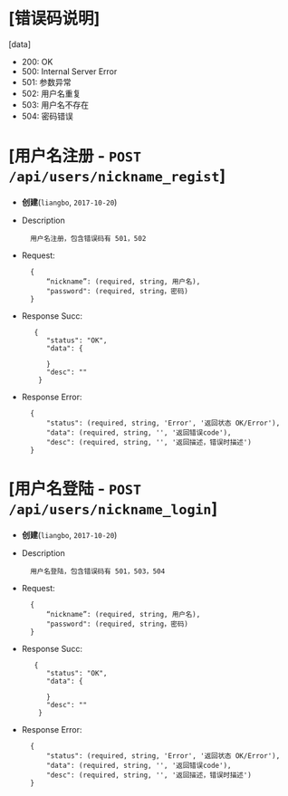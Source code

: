 
# [错误码说明]

[data]
+ 200: OK
+ 500: Internal Server Error
+ 501: 参数异常
+ 502: 用户名重复
+ 503: 用户名不存在
+ 504: 密码错误


# [用户名注册 - `POST /api/users/nickname_regist`]
+ **创建**(`liangbo`, `2017-10-20`)

+ Description

		用户名注册，包含错误码有 501，502

+ Request:

		{
			“nickname”: (required, string, 用户名),
			"password": (required, string，密码)
		}

+ Response Succ:

	     {
		 	"status": "OK",
		  	"data": {

		  	}
		   	"desc": ""
	      }

+ Response Error:

		{
			"status": (required, string, 'Error', '返回状态 OK/Error'),
			"data": (required, string, '', '返回错误code'),
			"desc": (required, string, '', '返回描述，错误时描述')
		}


# [用户名登陆 - `POST /api/users/nickname_login`]
+ **创建**(`liangbo`, `2017-10-20`)

+ Description

		用户名登陆，包含错误码有 501，503，504

+ Request:

		{
			“nickname”: (required, string, 用户名),
			"password": (required, string，密码)
		}

+ Response Succ:

	     {
		 	"status": "OK",
		  	"data": {

		  	}
		   	"desc": ""
	      }

+ Response Error:

		{
			"status": (required, string, 'Error', '返回状态 OK/Error'),
			"data": (required, string, '', '返回错误code'),
			"desc": (required, string, '', '返回描述，错误时描述')
		}